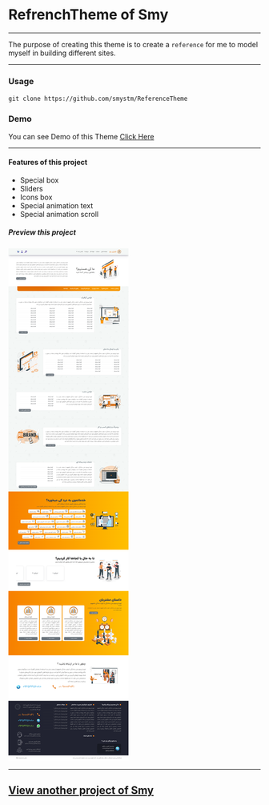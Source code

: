 # RefrenchTheme of Smy

---

The purpose of creating this theme is to create a `reference` for me to model myself in building different sites.

---

### Usage

```git
git clone https://github.com/smystm/ReferenceTheme
```
### Demo
You can see Demo of this Theme
[Click Here](https://smystm.github.io/ReferenceTheme/index.html)

---

#### Features of this project

- Special box
- Sliders
- Icons box
- Special animation text
- Special animation scroll

##### Preview this project

![Preview](./view-png/+992px/smy03.png)

---

## [View another project of Smy](https://github.com/smystm)
